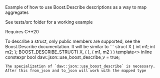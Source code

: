 Example of how to use Boost.Describe descriptions as a way to map aggregates

See tests/src folder for a working example

Requires C++20

To describe a struct, only public members are supported, see the Boost.Describe documentation.  It will be similar to ```
struct X {
  int m1;
  int m2;
};
BOOST_DESCRIBE_STRUCT( X, ( ), ( m1, m2 ) )
template<>
inline constexpr bool daw::json::use_boost_describe_v<X> = true;
```
The specialization of `daw::json::use_boost_describe` is necessary. After this from_json and to_json will work with the mapped type